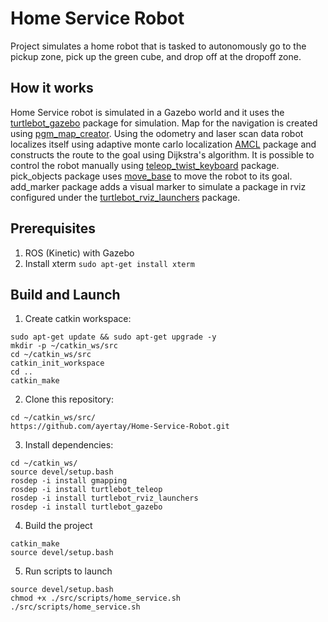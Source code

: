 # Home Service Robot

Project simulates a home robot that is tasked to autonomously 
go to the pickup zone, pick up the green cube, and drop off 
at the dropoff zone.

## How it works
Home Service robot is simulated in a Gazebo world and it uses the [turtlebot_gazebo](https://wiki.ros.org/turtlebot_gazebo) package for simulation.
Map for the navigation is created using [pgm_map_creator](https://github.com/udacity/pgm_map_creator). Using the odometry and laser scan data robot localizes itself
using adaptive monte carlo localization [AMCL](http://wiki.ros.org/amcl) package and constructs the route to the goal using Dijkstra's algorithm.
It is possible to control the robot manually using [teleop_twist_keyboard](http://wiki.ros.org/teleop_twist_keyboard) package. pick_objects package
uses [move_base](http://wiki.ros.org/move_base) to move the robot to its goal. add_marker package adds a visual marker to simulate a package in rviz configured under the 
[turtlebot_rviz_launchers](http://wiki.ros.org/turtlebot_rviz_launchers) package.

## Prerequisites
1. ROS (Kinetic) with Gazebo
2. Install xterm `sudo apt-get install xterm`

## Build and Launch
1. Create catkin workspace:
```
sudo apt-get update && sudo apt-get upgrade -y
mkdir -p ~/catkin_ws/src
cd ~/catkin_ws/src
catkin_init_workspace
cd ..
catkin_make
```

2. Clone this repository:

```
cd ~/catkin_ws/src/
https://github.com/ayertay/Home-Service-Robot.git
```

3. Install dependencies:

```
cd ~/catkin_ws/
source devel/setup.bash
rosdep -i install gmapping
rosdep -i install turtlebot_teleop
rosdep -i install turtlebot_rviz_launchers
rosdep -i install turtlebot_gazebo
```

4. Build the project
```
catkin_make
source devel/setup.bash
```

5. Run scripts to launch
```
source devel/setup.bash
chmod +x ./src/scripts/home_service.sh
./src/scripts/home_service.sh
```
